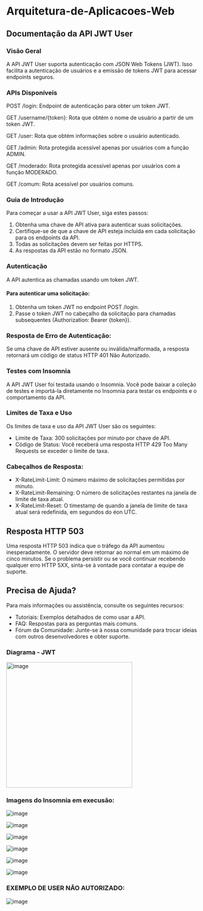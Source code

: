 # Arquitetura-de-Aplicacoes-Web

## Documentação da API JWT User

### Visão Geral

A API JWT User suporta autenticação com JSON Web Tokens (JWT). Isso facilita a autenticação de usuários e a emissão de tokens JWT para acessar endpoints seguros.

### APIs Disponíveis

POST /login: Endpoint de autenticação para obter um token JWT.

GET /username/{token}: Rota que obtém o nome de usuário a partir de um token JWT.

GET /user: Rota que obtém informações sobre o usuário autenticado.

GET /admin: Rota protegida acessível apenas por usuários com a função ADMIN.

GET /moderado: Rota protegida acessível apenas por usuários com a função MODERADO.

GET /comum: Rota acessível por usuários comuns.

### Guia de Introdução
Para começar a usar a API JWT User, siga estes passos:

1. Obtenha uma chave de API ativa para autenticar suas solicitações.
2. Certifique-se de que a chave de API esteja incluída em cada solicitação para os endpoints da API.
3. Todas as solicitações devem ser feitas por HTTPS.
4. As respostas da API estão no formato JSON.
 
### Autenticação
A API autentica as chamadas usando um token JWT.

#### Para autenticar uma solicitação:

1. Obtenha um token JWT no endpoint POST /login.
2. Passe o token JWT no cabeçalho da solicitação para chamadas subsequentes (Authorization: Bearer {token}).
   
### Resposta de Erro de Autenticação:

Se uma chave de API estiver ausente ou inválida/malformada, a resposta retornará um código de status HTTP 401 Não Autorizado.

### Testes com Insomnia
A API JWT User foi testada usando o Insomnia. Você pode baixar a coleção de testes e importá-la diretamente no Insomnia para testar os endpoints e o comportamento da API.

### Limites de Taxa e Uso

Os limites de taxa e uso da API JWT User são os seguintes:

- Limite de Taxa: 300 solicitações por minuto por chave de API.
- Código de Status: Você receberá uma resposta HTTP 429 Too Many Requests se exceder o limite de taxa.
  
### Cabeçalhos de Resposta:
- X-RateLimit-Limit: O número máximo de solicitações permitidas por minuto.
- X-RateLimit-Remaining: O número de solicitações restantes na janela de limite de taxa atual.
- X-RateLimit-Reset: O timestamp de quando a janela de limite de taxa atual será redefinida, em segundos do éon UTC.
  
## Resposta HTTP 503
Uma resposta HTTP 503 indica que o tráfego da API aumentou inesperadamente. O servidor deve retornar ao normal em um máximo de cinco minutos. Se o problema persistir ou se você continuar recebendo qualquer erro HTTP 5XX, sinta-se à vontade para contatar a equipe de suporte.

## Precisa de Ajuda?
Para mais informações ou assistência, consulte os seguintes recursos:

- Tutoriais: Exemplos detalhados de como usar a API.
- FAQ: Respostas para as perguntas mais comuns.
- Fórum da Comunidade: Junte-se à nossa comunidade para trocar ideias com outros desenvolvedores e obter suporte.


### Diagrama - JWT

<img width="331" alt="image" src="https://github.com/jadebrandao/Arquitetura-de-Aplicacoes-Web/assets/108814737/035ad773-4f97-4ece-88c2-f269b1926c13">


### Imagens do Insomnia em execusão: 

![image](https://github.com/jadebrandao/Arquitetura-de-Aplicacoes-Web/assets/108814737/07b1d97d-230d-49c1-bf4a-e9da8fc25a8c)

![image](https://github.com/jadebrandao/Arquitetura-de-Aplicacoes-Web/assets/108814737/078c25d7-1c76-41b0-aa7b-e1132eb417c8)

![image](https://github.com/jadebrandao/Arquitetura-de-Aplicacoes-Web/assets/108814737/152b3dbc-c977-4a26-8d59-413901ff0f3a)

![image](https://github.com/jadebrandao/Arquitetura-de-Aplicacoes-Web/assets/108814737/2aa6aa81-9dcc-4c8d-844c-6da8b8122e75)

![image](https://github.com/jadebrandao/Arquitetura-de-Aplicacoes-Web/assets/108814737/9ecca62d-890d-4b13-96a8-f2a7e4b4b2f4)

![image](https://github.com/jadebrandao/Arquitetura-de-Aplicacoes-Web/assets/108814737/4b1720c7-5bda-49a6-a95c-b3f848a1edeb)

### EXEMPLO DE USER NÃO AUTORIZADO:

![image](https://github.com/jadebrandao/Arquitetura-de-Aplicacoes-Web/assets/108814737/ee301811-2a9b-4e29-a2a8-46c8c69e2854)






